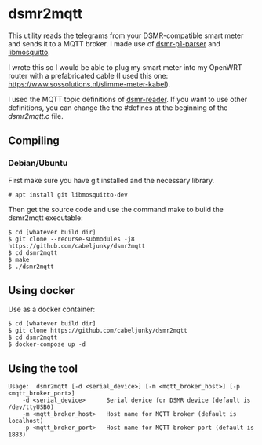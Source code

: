 # dsmr2mqtt

This utility reads the telegrams from your DSMR-compatible smart meter and sends it 
to a MQTT broker. I made use of [dsmr-p1-parser](https://github.com/lvzon/dsmr-p1-parser) and [libmosquitto](https://mosquitto.org/man/libmosquitto-3.html).

I wrote this so I would be able to plug my smart meter into my OpenWRT router with a
prefabricated cable (I used this one: https://www.sossolutions.nl/slimme-meter-kabel).

I used the MQTT topic definitions of [dsmr-reader](https://github.com/dennissiemensma/dsmr-reader).
If you want to use other definitions, you can change the the #defines at the beginning of the *dsmr2mqtt.c* file.

## Compiling

### Debian/Ubuntu

First make sure you have git installed and the necessary library.
```
# apt install git libmosquitto-dev
```

Then get the source code and use the command make to build the dsmr2mqtt executable:
```
$ cd [whatever build dir]
$ git clone --recurse-submodules -j8 https://github.com/cabeljunky/dsmr2mqtt
$ cd dsmr2mqtt
$ make
$ ./dsmr2mqtt
```

## Using docker 
Use as a docker container:
```
$ cd [whatever build dir]
$ git clone https://github.com/cabeljunky/dsmr2mqtt
$ cd dsmr2mqtt
$ docker-compose up -d
```

## Using the tool

```
Usage:  dsmr2mqtt [-d <serial_device>] [-m <mqtt_broker_host>] [-p <mqtt_broker_port>]
    -d <serial_device>      Serial device for DSMR device (default is /dev/ttyUSB0)
    -m <mqtt_broker_host>   Host name for MQTT broker (default is localhost)
    -p <mqtt_broker_port>   Host name for MQTT broker port (default is 1883)
```
